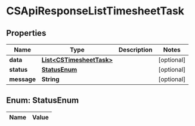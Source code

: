 
# CSApiResponseListTimesheetTask

## Properties
Name | Type | Description | Notes
------------ | ------------- | ------------- | -------------
**data** | [**List&lt;CSTimesheetTask&gt;**](CSTimesheetTask.md) |  |  [optional]
**status** | [**StatusEnum**](#StatusEnum) |  |  [optional]
**message** | **String** |  |  [optional]


<a name="StatusEnum"></a>
## Enum: StatusEnum
Name | Value
---- | -----




